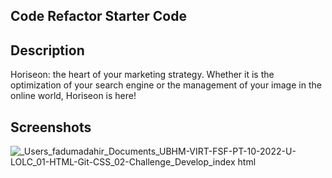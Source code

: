 ## Code Refactor Starter Code

## Description

Horiseon: the heart of your marketing strategy. Whether it is the optimization of your search engine or the management of your image in the online world, Horiseon is here!

## Screenshots


![_Users_fadumadahir_Documents_UBHM-VIRT-FSF-PT-10-2022-U-LOLC_01-HTML-Git-CSS_02-Challenge_Develop_index html](https://user-images.githubusercontent.com/117111465/234758984-18f99d38-d8f5-4020-8c81-57a269b023e8.png)
